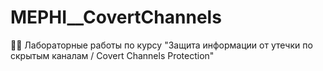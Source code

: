 # MEPHI__CovertChannels
🥷🏽 Лабораторные работы по курсу "Защита информации от утечки по скрытым каналам / Covert Channels Protection"
